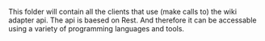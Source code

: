 This folder will contain all the clients that use (make calls to) the wiki adapter api.
The api is baesed on Rest. And therefore it can be accessable using a variety of programming languages and tools.
